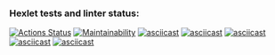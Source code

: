 ### Hexlet tests and linter status:

[![Actions Status](https://github.com/Suprocket/frontend-project-44/workflows/hexlet-check/badge.svg)](https://github.com/Suprocket/frontend-project-44/actions)
[![Maintainability](https://api.codeclimate.com/v1/badges/edefe5fe160e4276619c/maintainability)](https://codeclimate.com/github/Suprocket/frontend-project-44/maintainability)
[![asciicast](https://asciinema.org/a/xxhAQDBttjoRnTbJB9hNqBqNZ.svg)](https://asciinema.org/a/xxhAQDBttjoRnTbJB9hNqBqNZ)
[![asciicast](https://asciinema.org/a/WjGM7vZ6oMNYP86kcYB70irXQ.svg)](https://asciinema.org/a/WjGM7vZ6oMNYP86kcYB70irXQ)
[![asciicast](https://asciinema.org/a/4MrFpoehtTMG2QYOkZEACPgNh.svg)](https://asciinema.org/a/4MrFpoehtTMG2QYOkZEACPgNh)
[![asciicast](https://asciinema.org/a/AhCNLFvYIqwlQlzlXgD7wWZaY.svg)](https://asciinema.org/a/AhCNLFvYIqwlQlzlXgD7wWZaY)
[![asciicast](https://asciinema.org/a/sYjqGDxJWiBz4ELz6Kr1lJGXA.svg)](https://asciinema.org/a/sYjqGDxJWiBz4ELz6Kr1lJGXA)
